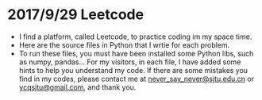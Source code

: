 # 2017/9/29 Leetcode

- I find a platform, called Leetcode, to practice coding im my space time.
- Here are the source files in Python that I wrtie for each problem.
- To run these files, you must have been installed some Python libs, such as
numpy, pandas... For my visitors, in each file, I have added some hints to help you understand my code. If there are some mistakes you find in my codes, please contact me at never_say_never@sjtu.edu.cn or ycqsjtu@gmail.com, and thank you.
